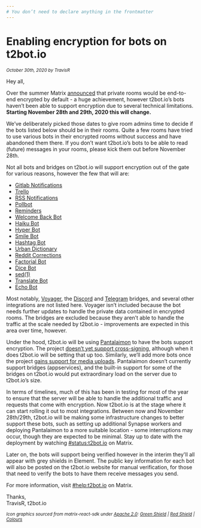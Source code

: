```yaml
---
# You don’t need to declare anything in the frontmatter
---
```


# Enabling encryption for bots on t2bot.io

<small><i>October 30th, 2020 by TravisR</i></small>

Hey all,

Over the summer Matrix [announced](https://matrix.org/blog/2020/05/06/cross-signing-and-end-to-end-encryption-by-default-is-here)
that private rooms would be end-to-end encrypted by default - a huge achievement,
however t2bot.io’s bots haven’t been able to support encryption due to several technical
limitations. **Starting November 28th and 29th, 2020 this will change.**

We’ve deliberately picked those dates to give room admins time to decide if the bots
listed below should be in their rooms. Quite a few rooms have tried to use various bots
in their encrypted rooms without success and have abandoned them there. If you don’t
want t2bot.io’s bots to be able to read (future) messages in your rooms, please kick
them out before November 28th.

Not all bots and bridges on t2bot.io will support encryption out of the gate for various
reasons, however the few that will are:

* [Gitlab Notifications](/gitlab)
* [Trello](/trellobot)
* [RSS Notifications](/rssbot)
* [Pollbot](/pollbot)
* [Reminders](/reminderbot)
* [Welcome Back Bot](/welcomebackbot)
* [Haiku Bot](/haikubot)
* [Hyper Bot](/hyperbot)
* [Smile Bot](/smilebot)
* [Hashtag Bot](/hashtagbot)
* [Urban Dictionary](/urbandictionarybot)
* [Reddit Corrections](/redditbot)
* [Factorial Bot](/factorialbot)
* [Dice Bot](/dicebot)
* [sed(1)](/sedbot)
* [Translate Bot](/translatebot)
* [Echo Bot](/echobot)

Most notably, [Voyager](/voyager), the [Discord](/discord)
and [Telegram](/telegram) bridges, and several other integrations are
not listed here. Voyager isn’t included because the bot needs further updates to handle
the private data contained in encrypted rooms. The bridges are excluded because they
aren’t able to handle the traffic at the scale needed by t2bot.io - improvements are
expected in this area over time, however.

Under the hood, t2bot.io will be using [Pantalaimon](https://github.com/matrix-org/pantalaimon)
to have the bots support encryption. The project [doesn’t yet support cross-signing](https://github.com/matrix-org/pantalaimon/issues/50),
although when it does t2bot.io will be setting that up too. Similarly, we’ll add more bots once the project
[gains support for media uploads](https://github.com/matrix-org/pantalaimon/issues/70).
Pantalaimon doesn’t currently support bridges (appservices), and the built-in support
for some of the bridges on t2bot.io would put extraordinary load on the server due to
t2bot.io’s size.

In terms of timelines, much of this has been in testing for most of the year to ensure
that the server will be able to handle the additional traffic and requests that come
with encryption. Now t2bot.io is at the stage where it can start rolling it out to most
integrations. Between now and November 28th/29th, t2bot.io will be making some
infrastructure changes to better support these bots, such as setting up additional
Synapse workers and deploying Pantalaimon to a more suitable location - some
interruptions may occur, though they are expected to be minimal. Stay up to date with
the deployment by watching [#status:t2bot.io](https://matrix.to/#/#status:t2bot.io) on
Matrix.

Later on, the bots will support being verified however in the interim they'll all appear
with grey shields in Element. The public key information for each bot will also be posted
on the t2bot.io website for manual verification, for those that need to verify the bots
to have them receive messages you send.

For more information, visit [#help:t2bot.io](https://matrix.to/#/#help:t2bot.io) on
Matrix.

Thanks, <br />
TravisR, t2bot.io

<small><i>Icon graphics sourced from matrix-react-sdk under
<a href="https://github.com/matrix-org/matrix-react-sdk/blob/ca4e7202aed6154e2681f67874f8cd20ac9ec151/LICENSE" target="_blank">Apache 2.0</a>:
<a href="https://github.com/matrix-org/matrix-react-sdk/blob/ca4e7202aed6154e2681f67874f8cd20ac9ec151/res/img/e2e/verified.svg" target="_blank">Green Shield</a>
| <a href="https://github.com/matrix-org/matrix-react-sdk/blob/ca4e7202aed6154e2681f67874f8cd20ac9ec151/res/img/e2e/warning.svg" target="_blank">Red Shield</a>
| <a href="https://github.com/matrix-org/matrix-react-sdk/blob/ee8d885e707e666a267868b437f14491b1b5d980/res/css/views/rooms/_E2EIcon.scss#L66-L79" target="_blank">Colours</a>
</i></small>
